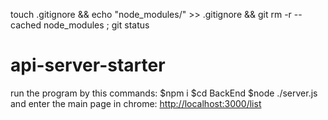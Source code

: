 touch .gitignore && echo "node_modules/" >> .gitignore && git rm -r --cached node_modules ; git status
# api-server-starter

run the program by this commands:
$npm i
$cd BackEnd
$node ./server.js
and enter the main page in chrome:
<http://localhost:3000/list>
